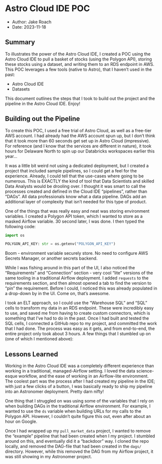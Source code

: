 # Astro Cloud IDE POC

- Author: Jake Roach
- Date: 2023-11-18


## Summary

To illustrates the power of the Astro Cloud IDE, I created a POC using the Astro Cloud IDE to pull a basket of stocks (using the Polygon API), storing these stocks using a dataset, and writing them to an RDS endpoint in AWS. This POC leverages a few tools (native to Astro), that I haven’t used in the past:

- Astro Cloud IDE
- Datasets

This document outlines the steps that I took to build out the project and the pipeline in the Astro Cloud IDE. Enjoy!

## Building out the Pipeline

To create this POC, I used a free trial of Astro Cloud, as well as a free-tier AWS account. I had already had the AWS account spun up, but I don’t think that it took more than 60 seconds get set up in Astro Cloud (impressive). For reference (and I know that the services are different in nature), it took hours for Delaware North to spin up our Databricks workspaces earlier this year…

 It was a little bit weird not using a dedicated deployment, but I created a project that included sample pipelines, so I could get a feel for the experience. Already, I could tell that the use-cases where going to be numerous. This is EXACTLY the kind of tool that Data Scientists and skilled Data Analysts would be drooling over. I thought it was smart to call the processes created and defined in the Cloud IDE “pipelines”, rather than “DAGs”. All data professionals know what a data pipeline. DAGs add an additional layer of complexity that isn’t needed for this type of product.

One of the things that was really easy and neat was storing environment variables. I created a Polygon API token, which I wanted to store as a masked Airflow variable. 30 second later, I was done. I then typed the following code:

```python
import os

POLYGON_API_KEY: str = os.getenv("POLYGON_API_KEY")
```

Boom - environment variable securely store. No need to configure AWS Secrets Manager, or another secrets backend.

While I was fishing around in this part of the UI, I also noticed the “Requirements” and “Connection” section - very cool “lite” versions of the same tooling in a traditional Airflow deployment. I added `requests` to the requirements section, and then almost opened a tab to find the version to “pin” the requirement. Before I could, I noticed this was already populated in a drop-down by in the UI. Come on, that’s awesome.

I took an ELT approach, so I could use the “Warehouse SQL” and “SQL” cells to transform my data in an RDS endpoint. These were incredibly easy to use, and saved me from having to create custom connectors, which is something that I’ve had to do in the past. Once I had built and tested the SQL cells, I connected a GitHub repo to my project, and committed the work that I had done. The process was easy as it gets, and from end-to-end, the entire project only took about 3 hours. A few things that I stumbled up on (one of which I mentioned above):

## Lessons Learned

Working in the Astro Cloud IDE was a completely different experience than working in a traditional, managed-Airflow setting. I loved the data science-esque workflow, and the ease of working in an Airflow-lite environment. The coolest part was the process after I had created my pipeline in the IDE; with just a few clicks of a button, I was basically ready to ship my pipeline into an Astronomer deployment. Pretty darn nifty!

One thing that I struggled on was using some of the variables that I rely on when building DAGs in the traditional Airflow environment. For example, I wanted to use the `ds` variable when building URLs for my calls to the Polygon API. However, I couldn’t quite figure this out, even after about an hour on Google.

Once I had wrapped up my `pull_market_data` project, I wanted to remove the “example” pipeline that had been created when I my project. I stumbled around on this, and eventually did it a “backdoor” way. I cloned the repo locally, and removed the DAG-file that had been created in the `dags/` directory. However, while this removed the DAG from my Airflow project, it was still showing in my Astronomer project.